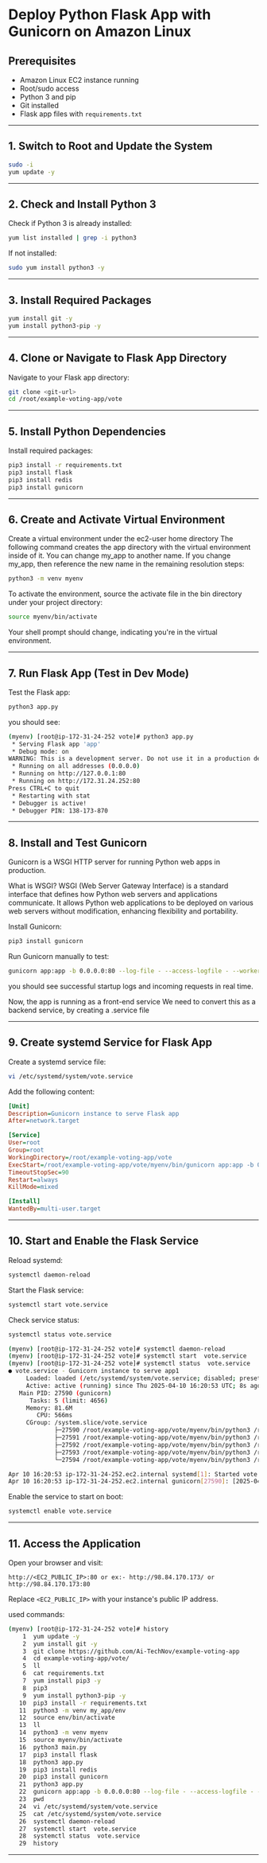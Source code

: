 
# **Deploy Python Flask App with Gunicorn on Amazon Linux**

## **Prerequisites**

- Amazon Linux EC2 instance running
- Root/sudo access
- Python 3 and pip
- Git installed
- Flask app files with `requirements.txt`

---

## **1. Switch to Root and Update the System**

```bash
sudo -i
yum update -y
```

---

## **2. Check and Install Python 3**

Check if Python 3 is already installed:

```bash
yum list installed | grep -i python3
```

If not installed:

```bash
sudo yum install python3 -y
```

---

## **3. Install Required Packages**

```bash
yum install git -y
yum install python3-pip -y
```

---

## **4. Clone or Navigate to Flask App Directory**

Navigate to your Flask app directory:

```bash
git clone <git-url>
cd /root/example-voting-app/vote
```

---

## **5. Install Python Dependencies**

Install required packages:

```bash
pip3 install -r requirements.txt
pip3 install flask
pip3 install redis
pip3 install gunicorn
```

---

## **6. Create and Activate Virtual Environment**

Create a virtual environment under the ec2-user home directory
The following command creates the app directory with the virtual environment inside of it. You can change my_app to another name.
If you change my_app, then reference the new name in the remaining resolution steps:

```bash
python3 -m venv myenv
```

To activate the environment, source the activate file in the bin directory under your project directory:

```bash
source myenv/bin/activate
```
Your shell prompt should change, indicating you're in the virtual environment.

---

## **7. Run Flask App (Test in Dev Mode)**

Test the Flask app:

```bash
python3 app.py
```
you should see:

```bash
(myenv) [root@ip-172-31-24-252 vote]# python3 app.py
 * Serving Flask app 'app'
 * Debug mode: on
WARNING: This is a development server. Do not use it in a production deployment. Use a production WSGI server instead.
 * Running on all addresses (0.0.0.0)
 * Running on http://127.0.0.1:80
 * Running on http://172.31.24.252:80
Press CTRL+C to quit
 * Restarting with stat
 * Debugger is active!
 * Debugger PIN: 138-173-870
```

---

## **8. Install and Test Gunicorn**

Gunicorn is a WSGI HTTP server for running Python web apps in production.

What is WSGI?
WSGI (Web Server Gateway Interface) is a standard interface that defines how Python web servers and applications communicate.
It allows Python web applications to be deployed on various web servers without modification, enhancing flexibility and portability.

Install Gunicorn:


```bash
pip3 install gunicorn
```

Run Gunicorn manually to test:

```bash
gunicorn app:app -b 0.0.0.0:80 --log-file - --access-logfile - --workers 4 --keep-alive 0
```

you should see successful startup logs and incoming requests in real time.

Now, the app is running as a front-end service
We need to convert this as a backend service, by creating a .service file 

---

## **9. Create systemd Service for Flask App**

Create a systemd service file:

```bash
vi /etc/systemd/system/vote.service
```

Add the following content:

```ini
[Unit]
Description=Gunicorn instance to serve Flask app
After=network.target

[Service]
User=root
Group=root
WorkingDirectory=/root/example-voting-app/vote
ExecStart=/root/example-voting-app/vote/myenv/bin/gunicorn app:app -b 0.0.0.0:80 --log-file - --access-logfile - --workers 4 --keep-alive 0
TimeoutStopSec=90
Restart=always
KillMode=mixed

[Install]
WantedBy=multi-user.target
```

---

## **10. Start and Enable the Flask Service**

Reload systemd:

```bash
systemctl daemon-reload
```

Start the Flask service:

```bash
systemctl start vote.service
```

Check service status:

```bash
systemctl status vote.service
```

```bash
(myenv) [root@ip-172-31-24-252 vote]# systemctl daemon-reload
(myenv) [root@ip-172-31-24-252 vote]# systemctl start  vote.service
(myenv) [root@ip-172-31-24-252 vote]# systemctl status  vote.service
● vote.service - Gunicorn instance to serve app1
     Loaded: loaded (/etc/systemd/system/vote.service; disabled; preset: disabled)
     Active: active (running) since Thu 2025-04-10 16:20:53 UTC; 8s ago
   Main PID: 27590 (gunicorn)
      Tasks: 5 (limit: 4656)
     Memory: 81.6M
        CPU: 566ms
     CGroup: /system.slice/vote.service
             ├─27590 /root/example-voting-app/vote/myenv/bin/python3 /root/example-voting-app/vote/myenv/bin/gunicorn app:app -b>
             ├─27591 /root/example-voting-app/vote/myenv/bin/python3 /root/example-voting-app/vote/myenv/bin/gunicorn app:app -b>
             ├─27592 /root/example-voting-app/vote/myenv/bin/python3 /root/example-voting-app/vote/myenv/bin/gunicorn app:app -b>
             ├─27593 /root/example-voting-app/vote/myenv/bin/python3 /root/example-voting-app/vote/myenv/bin/gunicorn app:app -b>
             └─27594 /root/example-voting-app/vote/myenv/bin/python3 /root/example-voting-app/vote/myenv/bin/gunicorn app:app -b>

Apr 10 16:20:53 ip-172-31-24-252.ec2.internal systemd[1]: Started vote.service - Gunicorn instance to serve app1.
Apr 10 16:20:53 ip-172-31-24-252.ec2.internal gunicorn[27590]: [2025-04-10 16:20:53 +0000] [27590] [INFO] Starting gunicorn 23.0>

```

Enable the service to start on boot:

```bash
systemctl enable vote.service
```

---

## **11. Access the Application**

Open your browser and visit:

```
http://<EC2_PUBLIC_IP>:80 or ex:- http://98.84.170.173/ or http://98.84.170.173:80
```

Replace `<EC2_PUBLIC_IP>` with your instance's public IP address.


used commands:

```bash
(myenv) [root@ip-172-31-24-252 vote]# history
    1  yum update -y
    2  yum install git -y
    3  git clone https://github.com/Ai-TechNov/example-voting-app
    4  cd example-voting-app/vote/
    5  ll
    6  cat requirements.txt
    7  yum install pip3 -y
    8  pip3
    9  yum install python3-pip -y
   10  pip3 install -r requirements.txt
   11  python3 -m venv my_app/env
   12  source env/bin/activate
   13  ll
   14  python3 -m venv myenv
   15  source myenv/bin/activate
   16  python3 main.py
   17  pip3 install flask
   18  python3 app.py
   19  pip3 install redis
   20  pip3 install gunicorn
   21  python3 app.py
   22  gunicorn app:app -b 0.0.0.0:80 --log-file - --access-logfile - --workers 4 --keep-alive 0
   23  pwd
   24  vi /etc/systemd/system/vote.service
   25  cat /etc/systemd/system/vote.service
   26  systemctl daemon-reload
   27  systemctl start  vote.service
   28  systemctl status  vote.service
   29  history

```
---

